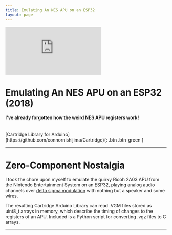 ```yaml
---
title: Emulating An NES APU on an ESP32
layout: page
---
```


<iframe class="youtube-video" src="https://www.youtube.com/embed/UeyzAdZLLOk" title="YouTube video player" frameborder="0" allow="accelerometer; autoplay; clipboard-write; encrypted-media; gyroscope; picture-in-picture; web-share" allowfullscreen></iframe>

# **Emulating An NES APU on an ESP32 (2018)**

#### I've already forgotten how the weird NES APU registers work!

<br>
[Cartridge Library for Arduino](https://github.com/connornishijima/Cartridge){: .btn .btn-green }

--------------------------------------------

# Zero-Component Nostalgia

I took the chore upon myself to emulate the quirky Ricoh 2A03 APU from the Nintendo Entertainment System on an ESP32, playing analog audio channels over [delta sigma modulation](https://en.wikipedia.org/wiki/Delta-sigma_modulation) with nothing but a speaker and some wires.

The resulting Cartridge Arduino Library can read .VGM files stored as uint8_t arrays in memory, which describe the timing of changes to the registers of an APU. Included is a Python script for converting .vgz files to C arrays.

--------------------------------------------

